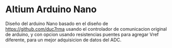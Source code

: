 # Altium Arduino Nano
Diseño del arduino Nano basado en el diseño de https://github.com/duc7rma usando el controlador de comunicacion original de arduino, y con opcion usando resistencias puentes para agregar Vref diferente, para un mejor adquisicion de datos del ADC.
